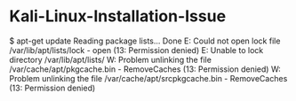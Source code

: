 # Kali-Linux-Installation-Issue

$ apt-get update Reading package lists... Done 
E: Could not open lock file /var/lib/apt/lists/lock - open (13: Permission denied) 
E: Unable to lock directory /var/lib/apt/lists/ 
W: Problem unlinking the file /var/cache/apt/pkgcache.bin - RemoveCaches (13: Permission denied) 
W: Problem unlinking the file /var/cache/apt/srcpkgcache.bin - RemoveCaches (13: Permission denied)
